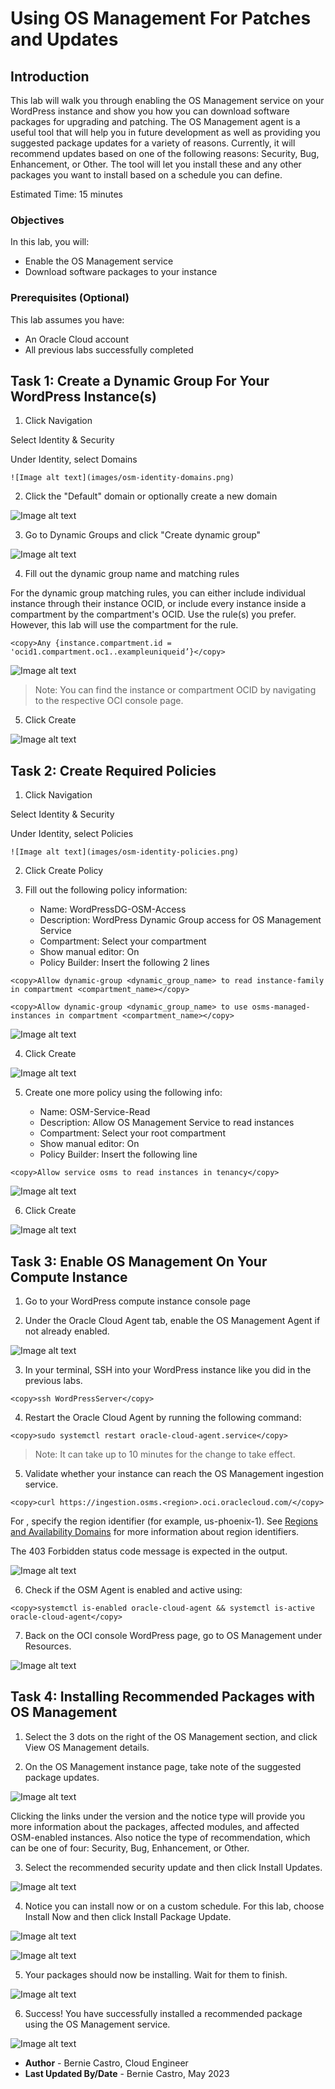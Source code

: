 # Using OS Management For Patches and Updates

## Introduction

This lab will walk you through enabling the OS Management service on your WordPress instance and show you how you can download software packages for upgrading and patching. The OS Management agent is a useful tool that will help you in future development as well as providing you suggested package updates for a variety of reasons. Currently, it will recommend updates based on one of the following reasons: Security, Bug, Enhancement, or Other. The tool will let you install these and any other packages you want to install based on a schedule you can define.

Estimated Time: 15 minutes

### Objectives

In this lab, you will:
* Enable the OS Management service
* Download software packages to your instance

### Prerequisites (Optional)

This lab assumes you have:
* An Oracle Cloud account
* All previous labs successfully completed

## Task 1: Create a Dynamic Group For Your WordPress Instance(s)

1. Click Navigation



  Select Identity & Security



  Under Identity, select Domains

	![Image alt text](images/osm-identity-domains.png)

2. Click the "Default" domain or optionally create a new domain

  ![Image alt text](images/osm-default-domain.png)

3. Go to Dynamic Groups and click "Create dynamic group"

  ![Image alt text](images/osm-create-dynamicgroup.png)

4. Fill out the dynamic group name and matching rules



  For the dynamic group matching rules, you can either include individual instance through their instance OCID, or include every instance inside a compartment by the compartment's OCID. Use the rule(s) you prefer. However, this lab will use the compartment for the rule.

  ```
  <copy>Any {instance.compartment.id = 'ocid1.compartment.oc1..exampleuniqueid’}</copy>
  ```

  ![Image alt text](images/osm-dynamicgroup-rules.png)

  > Note: You can find the instance or compartment OCID by navigating to the respective OCI console page.

5. Click Create

  ![Image alt text](images/osm-dynamicgroup.png)

## Task 2: Create Required Policies

1. Click Navigation



  Select Identity & Security



  Under Identity, select Policies

	![Image alt text](images/osm-identity-policies.png)

2. Click Create Policy

3. Fill out the following policy information:

    - Name: WordPressDG-OSM-Access
    - Description: WordPress Dynamic Group access for OS Management Service
    - Compartment: Select your compartment
    - Show manual editor: On
    - Policy Builder: Insert the following 2 lines

  ```
  <copy>Allow dynamic-group <dynamic_group_name> to read instance-family in compartment <compartment_name></copy>
  ```

  ```
  <copy>Allow dynamic-group <dynamic_group_name> to use osms-managed-instances in compartment <compartment_name></copy>
  ```

  ![Image alt text](images/osm-create-policy.png)

4. Click Create

  ![Image alt text](images/osm-access-policy.png)

5. Create one more policy using the following info:

    - Name: OSM-Service-Read
    - Description: Allow OS Management Service to read instances
    - Compartment: Select your root compartment
    - Show manual editor: On
    - Policy Builder: Insert the following line

  ```
  <copy>Allow service osms to read instances in tenancy</copy>
  ```

  ![Image alt text](images/osm-create-policy2.png)

6. Click Create

  ![Image alt text](images/osm-serviceread-policy.png)

## Task 3: Enable OS Management On Your Compute Instance

1. Go to your WordPress compute instance console page

2. Under the Oracle Cloud Agent tab, enable the OS Management Agent if not already enabled.

  ![Image alt text](images/osm-agent-enable.png)

3. In your terminal, SSH into your WordPress instance like you did in the previous labs.

  ```
  <copy>ssh WordPressServer</copy>
  ```

4. Restart the Oracle Cloud Agent by running the following command:

  ```
  <copy>sudo systemctl restart oracle-cloud-agent.service</copy>
  ```

  > Note: It can take up to 10 minutes for the change to take effect.

5. Validate whether your instance can reach the OS Management ingestion service.

  ```
  <copy>curl https://ingestion.osms.<region>.oci.oraclecloud.com/</copy>
  ```



  For <region>, specify the region identifier (for example, us-phoenix-1). See [Regions and Availability Domains](https://docs.oracle.com/en-us/iaas/Content/General/Concepts/regions.htm) for more information about region identifiers.



  The 403 Forbidden status code message is expected in the output.

  ![Image alt text](images/osm-validate-service.png)

6. Check if the OSM Agent is enabled and active using:

  ```
  <copy>systemctl is-enabled oracle-cloud-agent && systemctl is-active oracle-cloud-agent</copy>
  ```

7. Back on the OCI console WordPress page, go to OS Management under Resources.

  ![Image alt text](images/osm-compute-page.png)

## Task 4: Installing Recommended Packages with OS Management

1. Select the 3 dots on the right of the OS Management section, and click View OS Management details.

2. On the OS Management instance page, take note of the suggested package updates.

  ![Image alt text](images/osm-instance-osmdetails.png)



  Clicking the links under the version and the notice type will provide you more information about the packages, affected modules, and affected OSM-enabled instances. Also notice the type of recommendation, which can be one of four: Security, Bug, Enhancement, or Other.

3. Select the recommended security update and then click Install Updates.

  ![Image alt text](images/osm-install-updates.png)

4. Notice you can install now or on a custom schedule. For this lab, choose Install Now and then click Install Package Update.

  ![Image alt text](images/osm-install-now.png)

  ![Image alt text](images/osm-custom-schedule.png)

5. Your packages should now be installing. Wait for them to finish.

  ![Image alt text](images/osm-install-inprogress.png)

6. Success! You have successfully installed a recommended package using the OS Management service.

  ![Image alt text](images/osm-install-success.png)

* **Author** - Bernie Castro, Cloud Engineer
* **Last Updated By/Date** - Bernie Castro, May 2023
